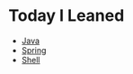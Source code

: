 # Today I Leaned

- [Java](./Java/README.md)
- [Spring](./Spring/README.md)
- [Shell](./Shell/README.md)
